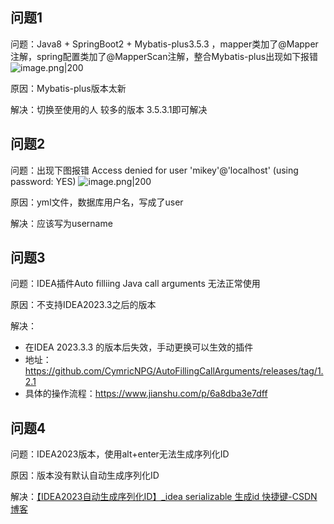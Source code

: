 
## 问题1

问题：Java8 + SpringBoot2 + Mybatis-plus3.5.3 ，mapper类加了@Mapper注解，spring配置类加了@MapperScan注解，整合Mybatis-plus出现如下报错
![image.png|200](https://my-obsidian-image.oss-cn-guangzhou.aliyuncs.com/2024/04/92db0e4aedc0b3751154224780996b66.png)

原因：Mybatis-plus版本太新

解决：切换至使用的人 较多的版本 3.5.3.1即可解决

## 问题2

问题：出现下图报错 Access denied for user 'mikey'@'localhost' (using password: YES)
![image.png|200](https://my-obsidian-image.oss-cn-guangzhou.aliyuncs.com/2024/04/316c8a86ee87f248326963893698c9b7.png)

原因：yml文件，数据库用户名，写成了user

解决：应该写为username


## 问题3

问题：IDEA插件Auto filliing Java call arguments 无法正常使用

原因：不支持IDEA2023.3之后的版本

解决：
- 在IDEA 2023.3.3 的版本后失效，手动更换可以生效的插件
- 地址：https://github.com/CymricNPG/AutoFillingCallArguments/releases/tag/1.2.1
- 具体的操作流程：https://www.jianshu.com/p/6a8dba3e7dff

## 问题4

问题：IDEA2023版本，使用alt+enter无法生成序列化ID

原因：版本没有默认自动生成序列化ID

解决：[【IDEA2023自动生成序列化ID】_idea serializable 生成id 快捷键-CSDN博客](https://blog.csdn.net/qq_43495421/article/details/130662017)